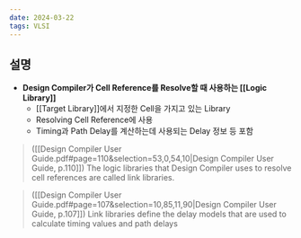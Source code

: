 ```yaml
---
date: 2024-03-22
tags: VLSI
---
```


## 설명

- **Design Compiler가 Cell Reference를 Resolve할 때 사용하는 [[Logic Library]]**
	- [[Target Library]]에서 지정한 Cell을 가지고 있는 Library
	- Resolving Cell Reference에 사용
	- Timing과 Path Delay를 계산하는데 사용되는 Delay 정보 등 포함

> ([[Design Compiler User Guide.pdf#page=110&selection=53,0,54,10|Design Compiler User Guide, p.110]])
> The logic libraries that Design Compiler uses to resolve cell references are called link libraries.

> ([[Design Compiler User Guide.pdf#page=107&selection=10,85,11,90|Design Compiler User Guide, p.107]])
> Link libraries define the delay models that are used to calculate timing values and path delays
